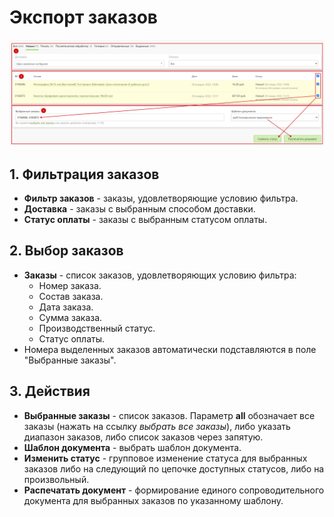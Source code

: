 # Экспорт заказов

![](../_media/order/order41.png ':size=70%')
## 1. Фильтрация заказов
* **Фильтр заказов** - заказы, удовлетворяющие условию фильтра.
* **Доставка** - заказы с выбранным способом доставки.
* **Статус оплаты** - заказы с выбранным статусом оплаты.

## 2. Выбор заказов
* **Заказы** - список заказов, удовлетворяющих условию фильтра:
    + Номер заказа.
    + Состав заказа.
    + Дата заказа.
    + Сумма заказа.
    + Производственный статус.
    + Статус оплаты.
* Номера выделенных заказов автоматически подставляются в поле "Выбранные заказы".

## 3. Действия
* **Выбранные заказы** - список заказов. Параметр **all** обозначает все заказы (нажать на ссылку *выбрать все заказы*), либо указать диапазон заказов, либо список заказов через запятую.
* **Шаблон документа** - выбрать шаблон документа.
* **Изменить статус** - групповое изменение статуса для выбранных заказов либо на следующий по цепочке доступных статусов, либо на произвольный.
* **Распечатать документ** - формирование единого сопроводительного документа для выбранных заказов по указанному шаблону.